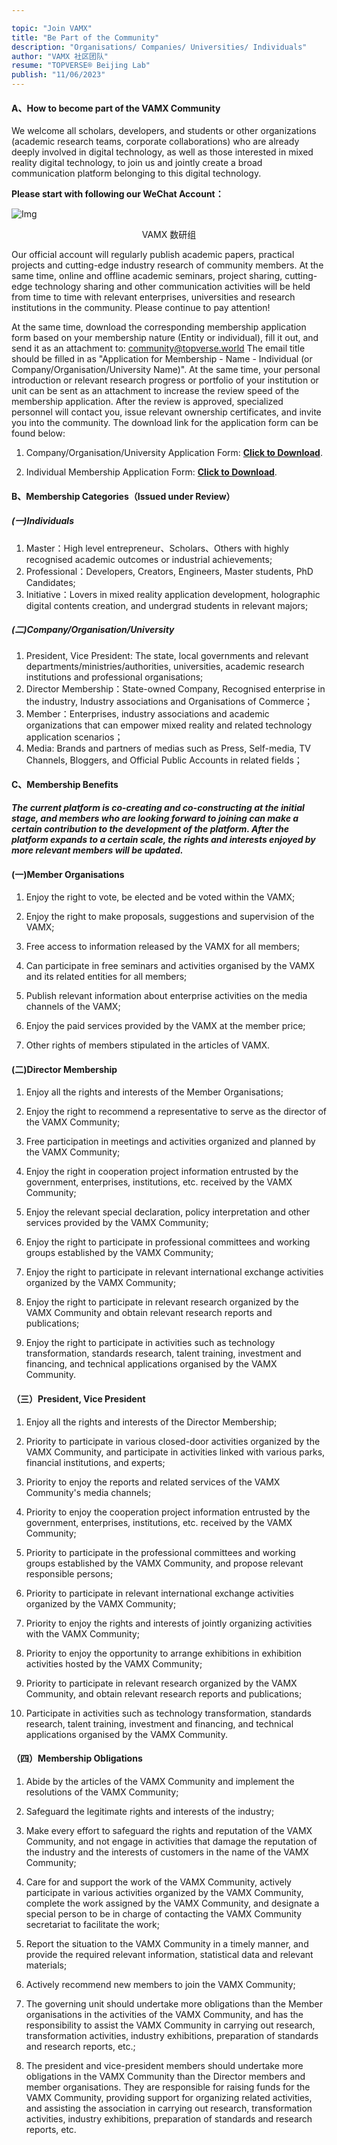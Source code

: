 ```yaml
---

topic: "Join VAMX"
title: "Be Part of the Community"
description: "Organisations/ Companies/ Universities/ Individuals"
author: "VAMX 社区团队"
resume: "TOPVERSE® Beijing Lab"
publish: "11/06/2023"
---
```


<h4> 
A、How to become part of the VAMX Community 
</h4>   

We welcome all scholars, developers, and students or other organizations (academic research teams, corporate collaborations) who are already deeply involved in digital technology, as well as those interested in mixed reality digital technology, to join us and jointly create a broad communication platform belonging to this digital technology. 


**Please start with following our WeChat Account：**

<p align="center">

![Img](/imgs/Community/wechat.jpg)
</p>
<div align="center"> 

VAMX 数研组

</div> 




Our official account will regularly publish academic papers, practical projects and cutting-edge industry research of community members. At the same time, online and offline academic seminars, project sharing, cutting-edge technology sharing and other communication activities will be held from time to time with relevant enterprises, universities and research institutions in the community. Please continue to pay attention!   

At the same time, download the corresponding membership application form based on your membership nature (Entity or individual), fill it out, and send it as an attachment to: community@topverse.world The email title should be filled in as "Application for Membership - Name - Individual (or Company/Organisation/University Name)". At the same time, your personal introduction or relevant research progress or portfolio of your institution or unit can be sent as an attachment to increase the review speed of the membership application. After the review is approved, specialized personnel will contact you, issue relevant ownership certificates, and invite you into the community. The download link for the application form can be found below:</h5>



1. Company/Organisation/University Application Form: **[Click to Download](https://pan.baidu.com/s/17lN9JW2ucx9ot5haPM3HIg?pwd=wray)**.  

2. Individual Membership Application Form: **[Click to Download](https://pan.baidu.com/s/1TeuRIsXOsAL1lWapnMwICA?pwd=a7j9)**.

</h5>

<h4>B、Membership Categories（Issued under Review）</h4> 
<h5>(一)Individuals</h5>

1. Master：High level entrepreneur、Scholars、Others with highly recognised academic outcomes or industrial achievements;
2. Professional：Developers, Creators, Engineers, Master students, PhD Candidates;
3. Initiative：Lovers in mixed reality application development, holographic digital contents creation, and undergrad students in relevant majors;

<h5>(二)Company/Organisation/University</h5>

1. President, Vice President: The state, local governments and relevant departments/ministries/authorities, universities, academic research institutions and professional organisations;
2. Director Membership：State-owned Company, Recognised enterprise in the industry, Industry associations and Organisations of Commerce；
3. Member：Enterprises, industry associations and academic organizations that can empower mixed reality and related technology application scenarios；
4. Media: Brands and partners of medias such as Press, Self-media, TV Channels, Bloggers, and Official Public Accounts in related fields；

<h4>C、Membership Benefits</h4> 

***The current platform is co-creating and co-constructing at the initial stage, and members who are looking forward to joining can make a certain contribution to the development of the platform. After the platform expands to a certain scale, the rights and interests enjoyed by more relevant members will be updated.***

<h4>(一)Member Organisations</h4> 

1. Enjoy the right to vote, be elected and be voted within the VAMX;

2. Enjoy the right to make proposals, suggestions and supervision of the VAMX;

3. Free access to information released by the VAMX for all members;

4. Can participate in free seminars and activities organised by the VAMX and its related entities for all members;

5. Publish relevant information about enterprise activities on the media channels of the VAMX;

6. Enjoy the paid services provided by the VAMX at the member price;

7. Other rights of members stipulated in the articles of VAMX.

<h4>(二)Director Membership</h4>

1. Enjoy all the rights and interests of the Member Organisations;

2. Enjoy the right to recommend a representative to serve as the director of the VAMX Community;

3. Free participation in meetings and activities organized and planned by the VAMX Community;

4. Enjoy the right in cooperation project information entrusted by the government, enterprises, institutions, etc. received by the VAMX Community;

5. Enjoy the relevant special declaration, policy interpretation and other services provided by the VAMX Community;

6. Enjoy the right to participate in professional committees and working groups established by the VAMX Community;

7. Enjoy the right to participate in relevant international exchange activities organized by the VAMX Community;

8. Enjoy the right to participate in relevant research organized by the VAMX Community and obtain relevant research reports and publications;

9. Enjoy the right to participate in activities such as technology transformation, standards research, talent training, investment and financing, and technical applications organised by the VAMX Community.

<h4>（三）President, Vice President</h4>

1. Enjoy all the rights and interests of the Director Membership;

2. Priority to participate in various closed-door activities organized by the VAMX Community, and participate in activities linked with various parks, financial institutions, and experts;

3. Priority to enjoy the reports and related services of the VAMX Community's media channels;

4. Priority to enjoy the cooperation project information entrusted by the government, enterprises, institutions, etc. received by the VAMX Community;

5. Priority to participate in the professional committees and working groups established by the VAMX Community, and propose relevant responsible persons;

6. Priority to participate in relevant international exchange activities organized by the VAMX Community;

7. Priority to enjoy the rights and interests of jointly organizing activities with the VAMX Community;

8. Priority to enjoy the opportunity to arrange exhibitions in exhibition activities hosted by the VAMX Community;

9. Priority to participate in relevant research organized by the VAMX Community, and obtain relevant research reports and publications;

10. Participate in activities such as technology transformation, standards research, talent training, investment and financing, and technical applications organised by the VAMX Community.

<h4>（四）Membership Obligations</h4>

1. Abide by the articles of the VAMX Community and implement the resolutions of the VAMX Community;

2. Safeguard the legitimate rights and interests of the industry;

3. Make every effort to safeguard the rights and reputation of the VAMX Community, and not engage in activities that damage the reputation of the industry and the interests of customers in the name of the VAMX Community;

4. Care for and support the work of the VAMX Community, actively participate in various activities organized by the VAMX Community, complete the work assigned by the VAMX Community, and designate a special person to be in charge of contacting the VAMX Community secretariat to facilitate the work;

5. Report the situation to the VAMX Community in a timely manner, and provide the required relevant information, statistical data and relevant materials;

6. Actively recommend new members to join the VAMX Community;

7. The governing unit should undertake more obligations than the Member organisations in the activities of the VAMX Community, and has the responsibility to assist the VAMX Community in carrying out research, transformation activities, industry exhibitions, preparation of standards and research reports, etc.;

8. The president and vice-president members should undertake more obligations in the VAMX Community than the Director members and member organisations. They are responsible for raising funds for the VAMX Community, providing support for organizing related activities, and assisting the association in carrying out research, transformation activities, industry exhibitions, preparation of standards and research reports, etc.

